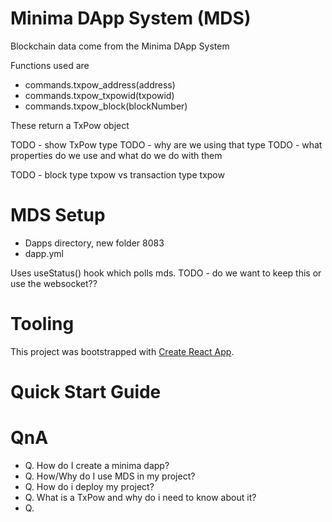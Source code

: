 # Minima DApp System (MDS)

Blockchain data come from the Minima DApp System

Functions used are

-   commands.txpow_address(address)
-   commands.txpow_txpowid(txpowid)
-   commands.txpow_block(blockNumber)

These return a TxPow object

TODO - show TxPow type
TODO - why are we using that type
TODO - what properties do we use and what do we do with them

TODO - block type txpow vs transaction type txpow

# MDS Setup

-   Dapps directory, new folder 8083
-   dapp.yml

Uses useStatus() hook which polls mds. TODO - do we want to keep this or use the websocket??

# Tooling

This project was bootstrapped with [Create React App](https://github.com/facebook/create-react-app).


# Quick Start Guide


# QnA

- Q. How do I create a minima dapp?
- Q. How/Why do I use MDS in my project?
- Q. How do i deploy my project?
- Q. What is a TxPow and why do i need to know about it?
- Q. 